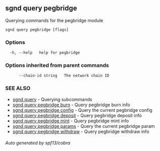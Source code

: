 ## sgnd query pegbridge

Querying commands for the pegbridge module

```
sgnd query pegbridge [flags]
```

### Options

```
  -h, --help   help for pegbridge
```

### Options inherited from parent commands

```
      --chain-id string   The network chain ID
```

### SEE ALSO

* [sgnd query](sgnd_query.md)	 - Querying subcommands
* [sgnd query pegbridge burn](sgnd_query_pegbridge_burn.md)	 - Query pegbridge burn info
* [sgnd query pegbridge config](sgnd_query_pegbridge_config.md)	 - Query the current pegbridge config
* [sgnd query pegbridge deposit](sgnd_query_pegbridge_deposit.md)	 - Query pegbridge deposit info
* [sgnd query pegbridge mint](sgnd_query_pegbridge_mint.md)	 - Query pegbridge mint info
* [sgnd query pegbridge params](sgnd_query_pegbridge_params.md)	 - Query the current pegbridge param
* [sgnd query pegbridge withdraw](sgnd_query_pegbridge_withdraw.md)	 - Query pegbridge withdraw info

###### Auto generated by spf13/cobra
